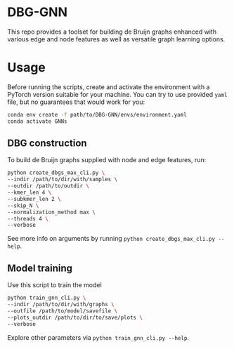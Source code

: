 # DBG-GNN
This repo provides a toolset for building de Bruijn graphs enhanced with various edge and node features as well as versatile graph learning options.

# Usage

Before running the scripts, create and activate the environment with a PyTorch version suitable for your machine. You can try to use provided `yaml` file, but no guarantees that would work for you:

```bash
conda env create -f path/to/DBG-GNN/envs/environment.yaml
conda activate GNNs
```

## DBG construction
To build de Bruijn graphs supplied with node and edge features, run:
```bash
python create_dbgs_max_cli.py \
--indir /path/to/dir/with/samples \
--outdir /path/to/outdir \
--kmer_len 4 \
--subkmer_len 2 \
--skip_N \
--normalization_method max \
--threads 4 \
--verbose
```
See more info on arguments by running `python create_dbgs_max_cli.py --help`.

## Model training
Use this script to train the model
```bash
python train_gnn_cli.py \
--indir /path/to/dir/with/graphs \
--outfile /path/to/model/savefile \
--plots_outdir /path/to/dir/to/save/plots \
--verbose
```
Explore other parameters via `python train_gnn_cli.py --help`.
